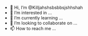 - 👋 Hi, I’m @Killjahshsbsbbsjshhshah
- 👀 I’m interested in ...
- 🌱 I’m currently learning ...
- 💞️ I’m looking to collaborate on ...
- 📫 How to reach me ...

<!---
Killjahshsbsbbsjshhshah/Killjahshsbsbbsjshhshah is a ✨ special ✨ repository because its `README.md` (this file) appears on your GitHub profile.
You can click the Preview link to take a look at your changes.
--->
